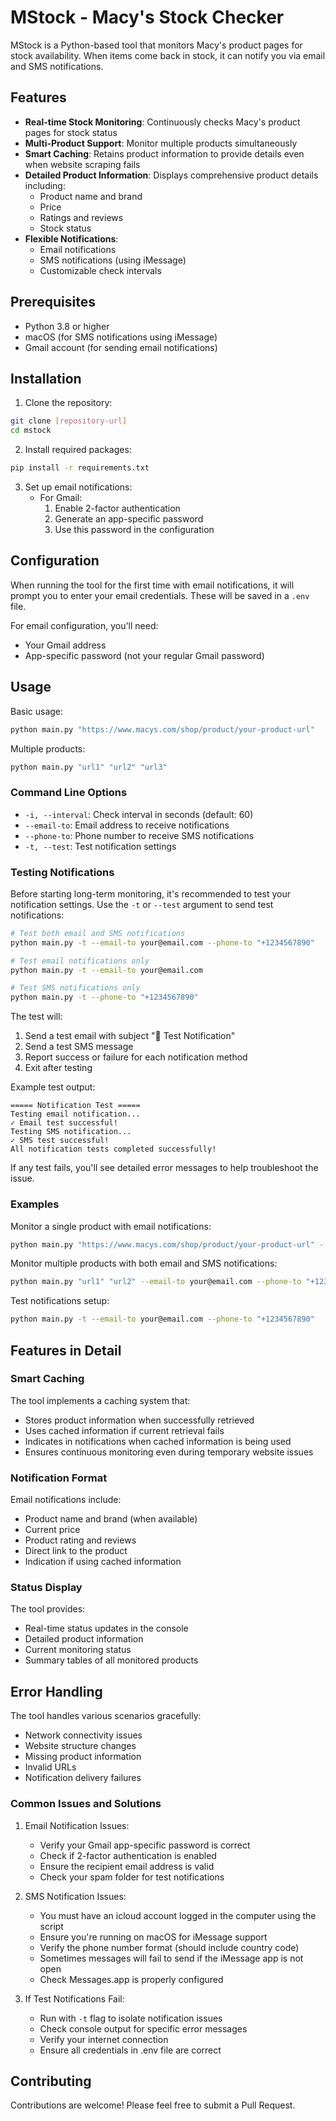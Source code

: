 # MStock - Macy's Stock Checker

MStock is a Python-based tool that monitors Macy's product pages for stock availability. When items come back in stock,
it can notify you via email and SMS notifications.

## Features

- **Real-time Stock Monitoring**: Continuously checks Macy's product pages for stock status
- **Multi-Product Support**: Monitor multiple products simultaneously
- **Smart Caching**: Retains product information to provide details even when website scraping fails
- **Detailed Product Information**: Displays comprehensive product details including:
    - Product name and brand
    - Price
    - Ratings and reviews
    - Stock status
- **Flexible Notifications**:
    - Email notifications
    - SMS notifications (using iMessage)
    - Customizable check intervals

## Prerequisites

- Python 3.8 or higher
- macOS (for SMS notifications using iMessage)
- Gmail account (for sending email notifications)

## Installation

1. Clone the repository:

```bash
git clone [repository-url]
cd mstock
```

2. Install required packages:

```bash
pip install -r requirements.txt
```

3. Set up email notifications:
    - For Gmail:
        1. Enable 2-factor authentication
        2. Generate an app-specific password
        3. Use this password in the configuration

## Configuration

When running the tool for the first time with email notifications, it will prompt you to enter your email credentials.
These will be saved in a `.env` file.

For email configuration, you'll need:

- Your Gmail address
- App-specific password (not your regular Gmail password)

## Usage

Basic usage:

```bash
python main.py "https://www.macys.com/shop/product/your-product-url"
```

Multiple products:

```bash
python main.py "url1" "url2" "url3"
```

### Command Line Options

- `-i, --interval`: Check interval in seconds (default: 60)
- `--email-to`: Email address to receive notifications
- `--phone-to`: Phone number to receive SMS notifications
- `-t, --test`: Test notification settings

### Testing Notifications

Before starting long-term monitoring, it's recommended to test your notification settings. Use the `-t` or `--test`
argument to send test notifications:

```bash
# Test both email and SMS notifications
python main.py -t --email-to your@email.com --phone-to "+1234567890"

# Test email notifications only
python main.py -t --email-to your@email.com

# Test SMS notifications only
python main.py -t --phone-to "+1234567890"
```

The test will:

1. Send a test email with subject "🧪 Test Notification"
2. Send a test SMS message
3. Report success or failure for each notification method
4. Exit after testing

Example test output:

```
===== Notification Test =====
Testing email notification...
✓ Email test successful!
Testing SMS notification...
✓ SMS test successful!
All notification tests completed successfully!
```

If any test fails, you'll see detailed error messages to help troubleshoot the issue.

### Examples

Monitor a single product with email notifications:

```bash
python main.py "https://www.macys.com/shop/product/your-product-url" --email-to your@email.com
```

Monitor multiple products with both email and SMS notifications:

```bash
python main.py "url1" "url2" --email-to your@email.com --phone-to "+1234567890" -i 120
```

Test notifications setup:

```bash
python main.py -t --email-to your@email.com --phone-to "+1234567890"
```

## Features in Detail

### Smart Caching

The tool implements a caching system that:

- Stores product information when successfully retrieved
- Uses cached information if current retrieval fails
- Indicates in notifications when cached information is being used
- Ensures continuous monitoring even during temporary website issues

### Notification Format

Email notifications include:

- Product name and brand (when available)
- Current price
- Product rating and reviews
- Direct link to the product
- Indication if using cached information

### Status Display

The tool provides:

- Real-time status updates in the console
- Detailed product information
- Current monitoring status
- Summary tables of all monitored products

## Error Handling

The tool handles various scenarios gracefully:

- Network connectivity issues
- Website structure changes
- Missing product information
- Invalid URLs
- Notification delivery failures

### Common Issues and Solutions

1. Email Notification Issues:
    - Verify your Gmail app-specific password is correct
    - Check if 2-factor authentication is enabled
    - Ensure the recipient email address is valid
    - Check your spam folder for test notifications

2. SMS Notification Issues:
    - You must have an icloud account logged in the computer using the script
    - Ensure you're running on macOS for iMessage support
    - Verify the phone number format (should include country code)
    - Sometimes messages will fail to send if the iMessage app is not open
    - Check Messages.app is properly configured

3. If Test Notifications Fail:
    - Run with `-t` flag to isolate notification issues
    - Check console output for specific error messages
    - Verify your internet connection
    - Ensure all credentials in .env file are correct

## Contributing

Contributions are welcome! Please feel free to submit a Pull Request.